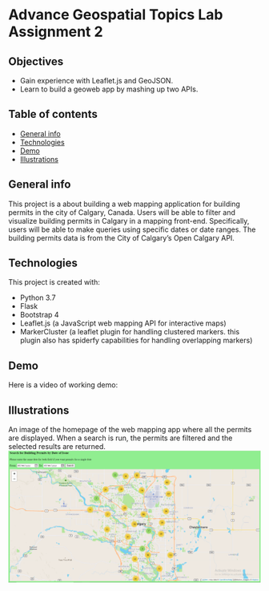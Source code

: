 # Advance Geospatial Topics Lab Assignment 2

## Objectives
* Gain experience with Leaflet.js and GeoJSON.
* Learn to build a geoweb app by mashing up two APIs.

## Table of contents
* [General info](#general-info)
* [Technologies](#technologies)
* [Demo](#demo)
* [Illustrations](#illustrations)

## General info
This project is a about building a web mapping application for building permits in the city of Calgary, Canada. Users will be able to filter and visualize building permits in Calgary in a mapping front-end. Specifically, users will be able to make queries using specific dates or date ranges. The building permits data is from the City of Calgary’s Open Calgary API. 

## Technologies
This project is created with:
* Python 3.7
* Flask
* Bootstrap 4
* Leaflet.js (a JavaScript web mapping API for interactive maps)
* MarkerCluster (a leaflet plugin for handling clustered markers. this plugin also has spiderfy capabilities for handling overlapping markers)

## Demo
Here is a video of working demo: 

## Illustrations
An image of the homepage of the web mapping app where all the permits are displayed. When a search is run, the permits are filtered and the selected results are returned.
![Web map homepage](./homepage.png)
